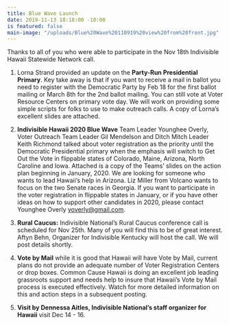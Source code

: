 ```yaml
---
title: Blue Wave Launch
date: 2019-11-13 18:18:00 -10:00
is featured: false
main-image: "/uploads/Blue%20Wave%20110919%20view%20from%20front.jpg"
---
```


Thanks to all of you who were able to participate in the Nov 18th Indivisible Hawaii Statewide Network call. 

1. Lorna Strand provided an update on the **Party-Run Presidential Primary**. Key take away is that if you want to receive a mail in ballot you need to register with the Democratic Party by Feb 18 for the first ballot mailing or March 8th for the 2nd ballot mailing. You can still vote at Voter Resource Centers on primary vote day. We will work on providing some simple scripts for folks to use to make outreach calls.  A copy of Lorna’s excellent slides are attached.


2. **Indivisible Hawaii 2020 Blue Wave** Team Leader Younghee Overly, Voter Outreach Team Leader Gil Mendelson and Ditch Mitch Leader Keith Richmond talked about voter registration as the priority until the Democratic Presidential primary when the emphasis will switch to Get Out the Vote in flippable states of Colorado, Maine, Arizona, North Caroline and Iowa. Attached is a copy of the Teams’ slides on the action plan beginning in January, 2020. We are looking for someone who wants to lead Hawaii’s help in Arizona. Liz Miller from Volcano wants to focus on the two Senate races in Georgia. If you want to participate in the voter registration in flippable states in January, or if you have other ideas on how to support other candidates in 2020, please contact Younghee Overly [yoverly@gmail.com](mailto:yoverly@gmail.com). 


3. **Rural Caucus:** Indivisible National’s Rural Caucus conference call is scheduled for Nov 25th. Many of you will find this to be of great interest. Aftyn Behn, Organizer for Indivisible Kentucky will host the call.  We will post details shortly.


4. **Vote by Mail** while it is good that Hawaii will have Vote by Mail, current plans do not provide an adequate number of Voter Registration Centers or drop boxes. Common Cause Hawaii is doing an excellent job leading grassroots support and needs help to insure that Hawaii’s Vote by Mail process is executed effectively. Watch for more detailed information on this and action steps in a subsequent posting.


5. **Visit by Dennessa Aitles, Indivisible National’s staff organizer for Hawaii** visit Dec 14 - 16. 



